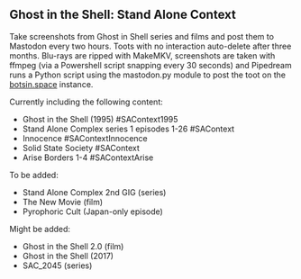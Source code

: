 ## Ghost in the Shell: Stand Alone Context

Take screenshots from Ghost in Shell series and films and post them to Mastodon every two hours. Toots with no interaction auto-delete after three months. Blu-rays are ripped with MakeMKV, screenshots are taken with ffmpeg (via a Powershell script snapping every 30 seconds) and Pipedream runs a Python script using the mastodon.py module to post the toot on the [botsin.space](https://botsin.space/@ghostintheshell) instance.

Currently including the following content:

- Ghost in the Shell (1995) #SAContext1995
- Stand Alone Complex series 1 episodes 1-26 #SAContext
- Innocence #SAContextInnocence
- Solid State Society #SAContext
- Arise Borders 1-4 #SAContextArise

To be added:

- Stand Alone Complex 2nd GIG (series)
- The New Movie (film)
- Pyrophoric Cult (Japan-only episode)

Might be added:

- Ghost in the Shell 2.0 (film)
- Ghost in the Shell (2017)
- SAC_2045 (series)
